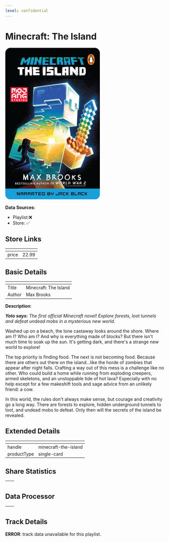 ```yaml
---
level: confidential
---
```

# Minecraft: The Island

![card_[c5v7S].png](../../img/cards/card_[c5v7S].png)

**Data Sources**: 

- Playlist:❌
- Store: ✅


## Store Links

| <!-- --> | <!-- --> |
| - | - |
| price | 22.99 |


## Basic Details

| <!-- --> | <!-- --> |
| - | - |
| Title | Minecraft: The Island |
| Author | Max Brooks |

**Description**:

_**Yoto says:** The first official Minecraft novel! Explore forests, loot tunnels and defeat undead mobs in a mysterious new world._

Washed up on a beach, the lone castaway looks around the shore. Where am I? Who am I? And why is everything made of blocks? But there isn't much time to soak up the sun. It's getting dark, and there's a strange new world to explore!  
  
The top priority is finding food. The next is not becoming food. Because there are others out there on the island...like the horde of zombies that appear after night falls. Crafting a way out of this mess is a challenge like no other. Who could build a home while running from exploding creepers, armed skeletons, and an unstoppable tide of hot lava? Especially with no help except for a few makeshift tools and sage advice from an unlikely friend: a cow.  
  
In this world, the rules don't always make sense, but courage and creativity go a long way. There are forests to explore, hidden underground tunnels to loot, and undead mobs to defeat. Only then will the secrets of the island be revealed.


## Extended Details

| <!-- --> | <!-- --> |
| - | - |
| handle | minecraft-the-island |
| productType | single-card |


## Share Statistics

| <!-- --> | <!-- --> |
| - | - |


## Data Processor

| <!-- --> | <!-- --> |
| - | - |


## Track Details

**ERROR**: track data unavailable for this playlist.
